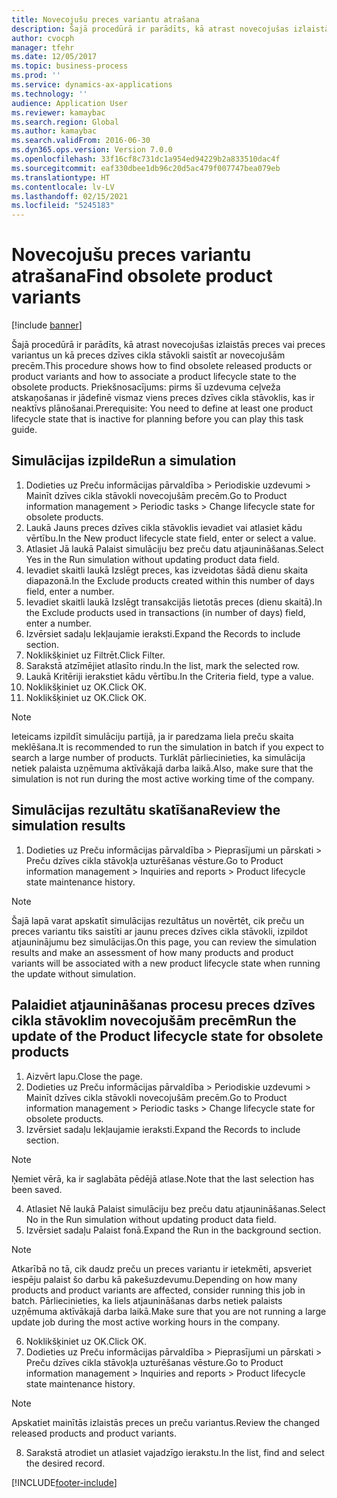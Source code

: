 ```yaml
---
title: Novecojušu preces variantu atrašana
description: Šajā procedūrā ir parādīts, kā atrast novecojušas izlaistās preces vai preces variantus un kā preces dzīves cikla stāvokli saistīt ar novecojušām precēm.
author: cvocph
manager: tfehr
ms.date: 12/05/2017
ms.topic: business-process
ms.prod: ''
ms.service: dynamics-ax-applications
ms.technology: ''
audience: Application User
ms.reviewer: kamaybac
ms.search.region: Global
ms.author: kamaybac
ms.search.validFrom: 2016-06-30
ms.dyn365.ops.version: Version 7.0.0
ms.openlocfilehash: 33f16cf8c731dc1a954ed94229b2a833510dac4f
ms.sourcegitcommit: eaf330dbee1db96c20d5ac479f007747bea079eb
ms.translationtype: HT
ms.contentlocale: lv-LV
ms.lasthandoff: 02/15/2021
ms.locfileid: "5245183"
---
```

# <a name="find-obsolete-product-variants"></a><span data-ttu-id="53abc-103">Novecojušu preces variantu atrašana</span><span class="sxs-lookup"><span data-stu-id="53abc-103">Find obsolete product variants</span></span> 

[!include [banner](../../includes/banner.md)]

<span data-ttu-id="53abc-104">Šajā procedūrā ir parādīts, kā atrast novecojušas izlaistās preces vai preces variantus un kā preces dzīves cikla stāvokli saistīt ar novecojušām precēm.</span><span class="sxs-lookup"><span data-stu-id="53abc-104">This procedure shows how to find obsolete released products or product variants and how to associate a product lifecycle state to the obsolete products.</span></span> <span data-ttu-id="53abc-105">Priekšnosacījums: pirms šī uzdevuma ceļveža atskaņošanas ir jādefinē vismaz viens preces dzīves cikla stāvoklis, kas ir neaktīvs plānošanai.</span><span class="sxs-lookup"><span data-stu-id="53abc-105">Prerequisite: You need to define at least one product lifecycle state that is inactive for planning before you can play this task guide.</span></span>


## <a name="run-a-simulation"></a><span data-ttu-id="53abc-106">Simulācijas izpilde</span><span class="sxs-lookup"><span data-stu-id="53abc-106">Run a simulation</span></span>
1. <span data-ttu-id="53abc-107">Dodieties uz Preču informācijas pārvaldība > Periodiskie uzdevumi > Mainīt dzīves cikla stāvokli novecojušām precēm.</span><span class="sxs-lookup"><span data-stu-id="53abc-107">Go to Product information management > Periodic tasks > Change lifecycle state for obsolete products.</span></span>
2. <span data-ttu-id="53abc-108">Laukā Jauns preces dzīves cikla stāvoklis ievadiet vai atlasiet kādu vērtību.</span><span class="sxs-lookup"><span data-stu-id="53abc-108">In the New product lifecycle state field, enter or select a value.</span></span>
3. <span data-ttu-id="53abc-109">Atlasiet Jā laukā Palaist simulāciju bez preču datu atjaunināšanas.</span><span class="sxs-lookup"><span data-stu-id="53abc-109">Select Yes in the Run simulation without updating product data field.</span></span>
4. <span data-ttu-id="53abc-110">Ievadiet skaitli laukā Izslēgt preces, kas izveidotas šādā dienu skaita diapazonā.</span><span class="sxs-lookup"><span data-stu-id="53abc-110">In the Exclude products created within this number of days field, enter a number.</span></span>
5. <span data-ttu-id="53abc-111">Ievadiet skaitli laukā Izslēgt transakcijās lietotās preces (dienu skaitā).</span><span class="sxs-lookup"><span data-stu-id="53abc-111">In the Exclude products used in transactions (in number of days) field, enter a number.</span></span>
6. <span data-ttu-id="53abc-112">Izvērsiet sadaļu Iekļaujamie ieraksti.</span><span class="sxs-lookup"><span data-stu-id="53abc-112">Expand the Records to include section.</span></span>
7. <span data-ttu-id="53abc-113">Noklikšķiniet uz Filtrēt.</span><span class="sxs-lookup"><span data-stu-id="53abc-113">Click Filter.</span></span>
8. <span data-ttu-id="53abc-114">Sarakstā atzīmējiet atlasīto rindu.</span><span class="sxs-lookup"><span data-stu-id="53abc-114">In the list, mark the selected row.</span></span>
9. <span data-ttu-id="53abc-115">Laukā Kritēriji ierakstiet kādu vērtību.</span><span class="sxs-lookup"><span data-stu-id="53abc-115">In the Criteria field, type a value.</span></span>
10. <span data-ttu-id="53abc-116">Noklikšķiniet uz OK.</span><span class="sxs-lookup"><span data-stu-id="53abc-116">Click OK.</span></span>
11. <span data-ttu-id="53abc-117">Noklikšķiniet uz OK.</span><span class="sxs-lookup"><span data-stu-id="53abc-117">Click OK.</span></span>

> [!NOTE]
> <span data-ttu-id="53abc-118">Ieteicams izpildīt simulāciju partijā, ja ir paredzama liela preču skaita meklēšana.</span><span class="sxs-lookup"><span data-stu-id="53abc-118">It is recommended to run the simulation in batch if you expect to search a large number of products.</span></span> <span data-ttu-id="53abc-119">Turklāt pārliecinieties, ka simulācija netiek palaista uzņēmuma aktīvākajā darba laikā.</span><span class="sxs-lookup"><span data-stu-id="53abc-119">Also, make sure that the simulation is not run during the most active working time of the company.</span></span>  

## <a name="review-the-simulation-results"></a><span data-ttu-id="53abc-120">Simulācijas rezultātu skatīšana</span><span class="sxs-lookup"><span data-stu-id="53abc-120">Review the simulation results</span></span>
1. <span data-ttu-id="53abc-121">Dodieties uz Preču informācijas pārvaldība > Pieprasījumi un pārskati > Preču dzīves cikla stāvokļa uzturēšanas vēsture.</span><span class="sxs-lookup"><span data-stu-id="53abc-121">Go to Product information management > Inquiries and reports > Product lifecycle state maintenance history.</span></span>
   
> [!NOTE]
> <span data-ttu-id="53abc-122">Šajā lapā varat apskatīt simulācijas rezultātus un novērtēt, cik preču un preces variantu tiks saistīti ar jaunu preces dzīves cikla stāvokli, izpildot atjauninājumu bez simulācijas.</span><span class="sxs-lookup"><span data-stu-id="53abc-122">On this page, you can review the simulation results and make an assessment of how many products and product variants will be associated with a new product lifecycle state when running the update without simulation.</span></span>  

## <a name="run-the-update-of-the-product-lifecycle-state-for-obsolete-products"></a><span data-ttu-id="53abc-123">Palaidiet atjaunināšanas procesu preces dzīves cikla stāvoklim novecojušām precēm</span><span class="sxs-lookup"><span data-stu-id="53abc-123">Run the update of the Product lifecycle state for obsolete products</span></span>
1. <span data-ttu-id="53abc-124">Aizvērt lapu.</span><span class="sxs-lookup"><span data-stu-id="53abc-124">Close the page.</span></span>
2. <span data-ttu-id="53abc-125">Dodieties uz Preču informācijas pārvaldība > Periodiskie uzdevumi > Mainīt dzīves cikla stāvokli novecojušām precēm.</span><span class="sxs-lookup"><span data-stu-id="53abc-125">Go to Product information management > Periodic tasks > Change lifecycle state for obsolete products.</span></span>
3. <span data-ttu-id="53abc-126">Izvērsiet sadaļu Iekļaujamie ieraksti.</span><span class="sxs-lookup"><span data-stu-id="53abc-126">Expand the Records to include section.</span></span>

> [!NOTE]
> <span data-ttu-id="53abc-127">Ņemiet vērā, ka ir saglabāta pēdējā atlase.</span><span class="sxs-lookup"><span data-stu-id="53abc-127">Note that the last selection has been saved.</span></span>  

4. <span data-ttu-id="53abc-128">Atlasiet Nē laukā Palaist simulāciju bez preču datu atjaunināšanas.</span><span class="sxs-lookup"><span data-stu-id="53abc-128">Select No in the Run simulation without updating product data field.</span></span>
5. <span data-ttu-id="53abc-129">Izvērsiet sadaļu Palaist fonā.</span><span class="sxs-lookup"><span data-stu-id="53abc-129">Expand the Run in the background section.</span></span>

> [!NOTE]
> <span data-ttu-id="53abc-130">Atkarībā no tā, cik daudz preču un preces variantu ir ietekmēti, apsveriet iespēju palaist šo darbu kā pakešuzdevumu.</span><span class="sxs-lookup"><span data-stu-id="53abc-130">Depending on how many products and product variants are affected, consider running this job in batch.</span></span> <span data-ttu-id="53abc-131">Pārliecinieties, ka liels atjaunināšanas darbs netiek palaists uzņēmuma aktīvākajā darba laikā.</span><span class="sxs-lookup"><span data-stu-id="53abc-131">Make sure that you are not running a large update job during the most active working hours in the company.</span></span>  

6. <span data-ttu-id="53abc-132">Noklikšķiniet uz OK.</span><span class="sxs-lookup"><span data-stu-id="53abc-132">Click OK.</span></span>
7. <span data-ttu-id="53abc-133">Dodieties uz Preču informācijas pārvaldība > Pieprasījumi un pārskati > Preču dzīves cikla stāvokļa uzturēšanas vēsture.</span><span class="sxs-lookup"><span data-stu-id="53abc-133">Go to Product information management > Inquiries and reports > Product lifecycle state maintenance history.</span></span>

> [!NOTE]
> <span data-ttu-id="53abc-134">Apskatiet mainītās izlaistās preces un preču variantus.</span><span class="sxs-lookup"><span data-stu-id="53abc-134">Review the changed released products and product variants.</span></span>  

8. <span data-ttu-id="53abc-135">Sarakstā atrodiet un atlasiet vajadzīgo ierakstu.</span><span class="sxs-lookup"><span data-stu-id="53abc-135">In the list, find and select the desired record.</span></span>



[!INCLUDE[footer-include](../../../includes/footer-banner.md)]